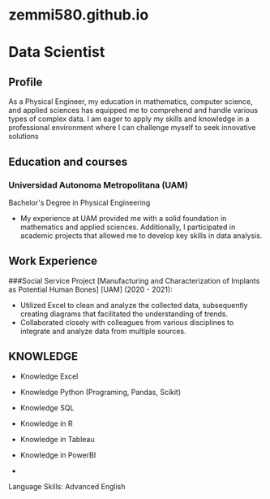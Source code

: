 # zemmi580.github.io
# Data Scientist
## Profile

As a Physical Engineer, my education in mathematics, computer science, and applied sciences has equipped me to comprehend and handle various types of complex data. I am eager to apply my skills and knowledge in a professional environment where I can challenge myself to seek innovative solutions

## Education and courses

### Universidad Autonoma Metropolitana (UAM)
Bachelor's Degree in Physical Engineering
- My experience at UAM provided me with a solid foundation in mathematics and applied sciences. Additionally, I participated in academic projects that allowed me to develop key skills in data analysis.

## Work Experience

###Social Service Project [Manufacturing and Characterization of Implants as Potential Human Bones] [UAM] (2020 - 2021):
-	Utilized Excel to clean and analyze the collected data, subsequently creating diagrams that facilitated the understanding of trends.
-	Collaborated closely with colleagues from various disciplines to integrate and analyze data from multiple sources.

## KNOWLEDGE
- Knowledge Excel
- Knowledge Python (Programing, Pandas, Scikit)
- Knowledge SQL
- Knowledge in R
- Knowledge in Tableau
- Knowledge in PowerBI

- 
Language Skills:
Advanced English
